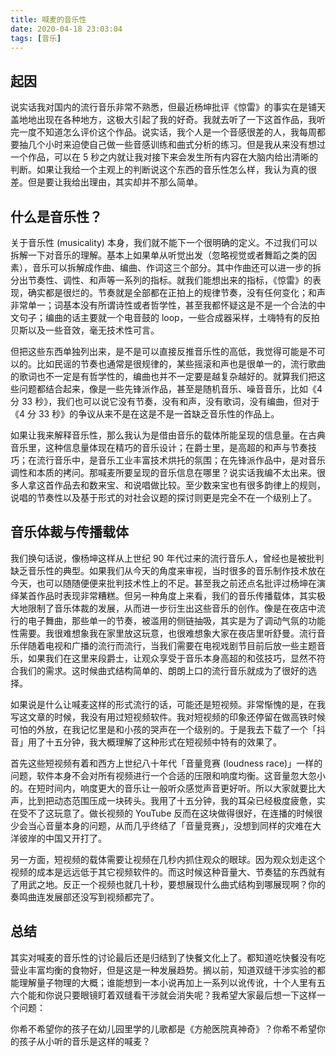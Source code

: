 ```yaml
---
title: 喊麦的音乐性
date: 2020-04-18 23:03:04
tags: [音乐]
---
```


## 起因

说实话我对国内的流行音乐非常不熟悉，但最近杨坤批评《惊雷》的事实在是铺天盖地地出现在各种地方，这极大引起了我的好奇。我就去听了一下这首作品，我听完一度不知道怎么评价这个作品。说实话，我个人是一个音感很差的人，我每周都要抽几个小时来迫使自己做一些音感训练和曲式分析的练习。但是我从来没有想过一个作品，可以在 5 秒之内就让我对接下来会发生所有内容在大脑内给出清晰的判断。如果让我给一个主观上的判断说这个东西的音乐性怎么样，我认为真的很差。但是要让我给出理由，其实却并不那么简单。

## 什么是音乐性？

关于音乐性 (musicality) 本身，我们就不能下一个很明确的定义。不过我们可以拆解一下对音乐的理解。基本上如果单从听觉出发（忽略视觉或者舞蹈之类的因素），音乐可以拆解成作曲、编曲、作词这三个部分。其中作曲还可以进一步的拆分出节奏性、调性、和声等一系列的指标。就我们能想出来的指标，《惊雷》的表现，确实都是很烂的。节奏就是全部都在正拍上的规律节奏，没有任何变化；和声非常单一；词基本没有所谓诗性或者哲学性，甚至我都怀疑这是不是一个合法的中文句子；编曲的话主要就一个电音鼓的 loop，一些合成器采样，土嗨特有的反拍贝斯以及一些音效，毫无技术性可言。

但把这些东西单独列出来，是不是可以直接反推音乐性的高低，我觉得可能是不可以的。比如民谣的节奏也通常是很规律的，某些摇滚和声也是很单一的，流行歌曲的歌词也不一定是有哲学性的，编曲也并不一定要是越复杂越好的。就算我们把这些问题都结合起来，像是一些先锋派作品，甚至是随机音乐、噪音音乐，比如《4 分 33 秒》，我们也可以说它没有节奏，没有和声，没有歌词，没有编曲，但对于《4 分 33 秒》的争议从来不是在这是不是一首缺乏音乐性的作品上。

如果让我来解释音乐性，那么我认为是借由音乐的载体所能呈现的信息量。在古典音乐里，这种信息量体现在精巧的音乐设计；在爵士里，是高超的和声与节奏技巧；在流行音乐中，是音乐工业丰富技术烘托的氛围；在先锋派作品中，是对音乐调性和本质的拷问。那喊麦所要呈现的音乐信息在哪里？说实话我编不太出来。很多人拿这首作品去和数来宝、和说唱做比较。至少数来宝也有很多韵律上的规则，说唱的节奏性以及基于形式的对社会议题的探讨则更是完全不在一个级别上了。

## 音乐体裁与传播载体

我们换句话说，像杨坤这样从上世纪 90 年代过来的流行音乐人，曾经也是被批判缺乏音乐性的典型。如果我们从今天的角度来审视，当时很多的音乐制作技术放在今天，也可以随随便便来批判技术性上的不足。甚至我之前还点名批评过杨坤在演绎某首作品时表现非常糟糕。但另一种角度上来看，我们的音乐传播载体，其实极大地限制了音乐体裁的发展，从而进一步衍生出这些音乐的创作。像是在夜店中流行的电子舞曲，那些单一的节奏，被滥用的侧链抽吸，其实是为了调动气氛的功能性需要。我很难想象我在家里放这玩意，也很难想象大家在夜店里听舒曼。流行音乐伴随着电视和广播的流行而流行，当我们需要在电视戏剧节目前后放一些主题音乐，如果我们在这里来段爵士，让观众享受于音乐本身高超的和弦技巧，显然不符合我们的需求。这时候曲式结构简单的、朗朗上口的流行音乐就成为了很好的选择。

如果说是什么让喊麦这样的形式流行的话，可能还是短视频。非常惭愧的是，在我写这文章的时候，我没有用过短视频软件。我对短视频的印象还停留在做高铁时候可怕的外放，在我记忆里是和小孩的哭声在一个级别的。于是我去下载了一个「抖音」用了十五分钟，我大概理解了这种形式在短视频中特有的效果了。

首先这些短视频有着和西方上世纪八十年代「音量竞赛 (loudness race)」一样的问题，软件本身不会对所有视频进行一个合适的压限和响度均衡。这音量忽大忽小的。在短时间内，响度更大的音乐让一般听众感觉声音更好听。所以大家就要比大声，比到把动态范围压成一块砖头。我用了十五分钟，我的耳朵已经极度疲惫，实在受不了这玩意了。做长视频的 YouTube 反而在这块做得很好，在连播的时候很少会当心音量本身的问题，从而几乎终结了「音量竞赛」，没想到同样的灾难在大洋彼岸的中国又开打了。

另一方面，短视频的载体需要让视频在几秒内抓住观众的眼球。因为观众划走这个视频的成本是远远低于其它视频软件的。而这时候这种音量大、节奏猛的东西就有了用武之地。反正一个视频也就几十秒，要想展现什么曲式结构到哪展现啊？你的奏鸣曲连发展部还没写到视频都完了。

## 总结

其实对喊麦的音乐性的讨论最后还是归结到了快餐文化上了。都知道吃快餐没有吃营业丰富均衡的食物好，但是这是一种发展趋势。搁以前，知道双缝干涉实验的都能理解量子物理的大概；谁能想到一本小说再加上一系列以讹传讹，十个人里有五六个能和你说只要眼镜盯着双缝看干涉就会消失呢？我希望大家最后想一下这样一个问题：

你希不希望你的孩子在幼儿园里学的儿歌都是《方舱医院真神奇》？你希不希望你的孩子从小听的音乐是这样的喊麦？
